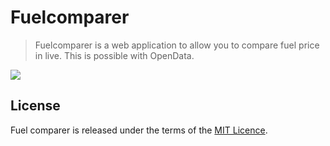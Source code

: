 # Fuelcomparer

> Fuelcomparer is a web application to allow you to compare fuel price in live. This is possible with OpenData.

[![](https://img.shields.io/badge/licence-MIT-green)](https://github.com/QuentinHAETTEL/FuelComparer/blob/main/LICENSE.md)


## License

Fuel comparer is released under the terms of the [MIT Licence](https://github.com/QuentinHAETTEL/FuelComparer/blob/main/LICENSE).